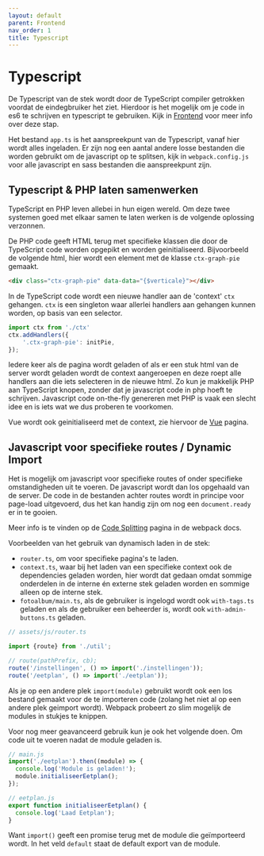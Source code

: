 ```yaml
---
layout: default
parent: Frontend
nav_order: 1
title: Typescript
---
```


# Typescript

De Typescript van de stek wordt door de TypeScript compiler getrokken voordat de eindegbruiker het ziet. Hierdoor is het mogelijk om je code in es6 te schrijven en typescript te gebruiken. Kijk in [Frontend](../introductie/frontend.md) voor meer info over deze stap.

Het bestand `app.ts` is het aanspreekpunt van de Typescript, vanaf hier wordt alles ingeladen. Er zijn nog een aantal andere losse bestanden die worden gebruikt om de javascript op te splitsen, kijk in `webpack.config.js` voor alle javascript en sass bestanden die aanspreekpunt zijn.

## Typescript & PHP laten samenwerken

TypeScript en PHP leven allebei in hun eigen wereld. Om deze twee systemen goed met elkaar samen te laten werken is de volgende oplossing verzonnen.

De PHP code geeft HTML terug met specifieke klassen die door de TypeScript code worden opgepikt en worden geinitialiseerd. Bijvoorbeeld de volgende html, hier wordt een element met de klasse `ctx-graph-pie` gemaakt.

```html
<div class="ctx-graph-pie" data-data="{$verticale}"></div>
```

In de TypeScript code wordt een nieuwe handler aan de 'context' `ctx` gehangen. `ctx` is een singleton waar allerlei handlers aan gehangen kunnen worden, op basis van een selector.

```ts
import ctx from './ctx'
ctx.addHandlers({
	'.ctx-graph-pie': initPie,
});
```

Iedere keer als de pagina wordt geladen of als er een stuk html van de server wordt geladen wordt de context aangeroepen en deze roept alle handlers aan die iets selecteren in de nieuwe html. Zo kun je makkelijk PHP aan TypeScript knopen, zonder dat je javascript code in php hoeft te schrijven. Javascript code on-the-fly genereren met PHP is vaak een slecht idee en is iets wat we dus proberen te voorkomen.

Vue wordt ook geinitialiseerd met de context, zie hiervoor de [Vue](./vue.md) pagina.

## Javascript voor specifieke routes / Dynamic Import

Het is mogelijk om javascript voor specifieke routes of onder specifieke omstandigheden uit te voeren. De javascript wordt dan los opgehaald van de server. De code in de bestanden achter routes wordt in principe voor page-load uitgevoerd, dus het kan handig zijn om nog een `document.ready` er in te gooien.

Meer info is te vinden op de [Code Splitting](https://webpack.js.org/guides/code-splitting/#dynamic-imports) pagina in de webpack docs.

Voorbeelden van het gebruik van dynamisch laden in de stek:

* `router.ts`, om voor specifieke pagina's te laden.
* `context.ts`, waar bij het laden van een specifieke context ook de dependencies geladen worden, hier wordt dat gedaan omdat sommige onderdelen in de interne én externe stek geladen worden en sommige alleen op de interne stek.
* `fotoalbum/main.ts`, als de gebruiker is ingelogd wordt ook `with-tags.ts` geladen en als de gebruiker een beheerder is, wordt ook `with-admin-buttons.ts` geladen.

```javascript
// assets/js/router.ts

import {route} from './util';

// route(pathPrefix, cb);
route('/instellingen', () => import('./instellingen'));
route('/eetplan', () => import('./eetplan'));
```

Als je op een andere plek `import(module)` gebruikt wordt ook een los bestand gemaakt voor de te importeren code (zolang het niet al op een andere plek geimport wordt). Webpack probeert zo slim mogelijk de modules in stukjes te knippen.

Voor nog meer geavanceerd gebruik kun je ook het volgende doen. Om code uit te voeren nadat de module geladen is.
```javascript
// main.js
import('./eetplan').then((module) => {
  console.log('Module is geladen!');
  module.initialiseerEetplan();
});

// eetplan.js
export function initialiseerEetplan() {
  console.log('Laad Eetplan');
}
```

Want `import()` geeft een promise terug met de module die geïmporteerd wordt. In het veld `default` staat de default export van de module.
